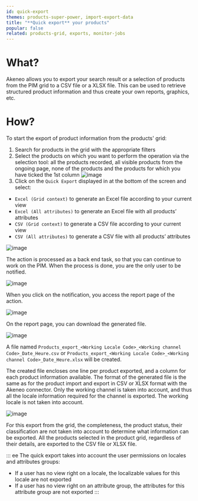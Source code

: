 ```yaml
---
id: quick-export
themes: products-super-power, import-export-data
title: "**Quick export** your products"
popular: false
related: products-grid, exports, monitor-jobs
---
```


# What?

Akeneo allows you to export your search result or a selection of products from the PIM grid to a CSV file or a XLSX file. This can be used to retrieve structured product information and thus create your own reports, graphics, etc.

# How?
To start the export of product information from the products' grid:
1. Search for products in the grid with the appropriate filters
1. Select the products on which you want to perform the operation via the selection tool: all the products recorded, all visible products from the ongoing page, none of the products and the products for which you have ticked the 1st column
![image](../img/dummy.png)
1.  Click on the `Quick Export` displayed in at the bottom of the screen and select:
  - `Excel (Grid context)` to generate an Excel file according to your current view
  - `Excel (All attributes)` to generate an Excel file with all products’ attributes
  - `CSV (Grid context)` to generate a CSV file according to your current view
  - `CSV (All attributes)` to generate a CSV file with all products’ attributes

![image](../img/dummy.png)

The action is processed as a back end task, so that you can continue to work on the PIM. When the process is done, you are the only user to be notified.

![image](../img/dummy.png)

When you click on the notification, you access the report page of the action.

![image](../img/dummy.png)

On the report page, you can download the generated file.

![image](../img/dummy.png)

A file named `Products_export_<Working Locale Code>_<Working channel Code>_Date_Heure.csv` or `Products_export_<Working Locale Code>_<Working channel Code>_Date_Heure.xlsx` will be created.

The created file encloses one line per product exported, and a column for each product information available. The format of the generated file is the same as for the product import and export in CSV or XLSX  format with the Akeneo connector. Only the working channel is taken into account, and thus all the locale information required for the channel is exported. The working locale is not taken into account.

![image](../img/dummy.png)

For this export from the grid, the completeness, the product status, their classification are not taken into account to determine what information can be exported. All the products selected in the product grid, regardless of their details, are exported to the CSV file or XLSX file.

::: ee
The quick export takes into account the user permissions on locales and attributes groups:
  * If a user has no view right on a locale, the localizable values for this locale are not exported
  * If a user has no view right on an attribute group, the attributes for this attribute group are not exported
:::
